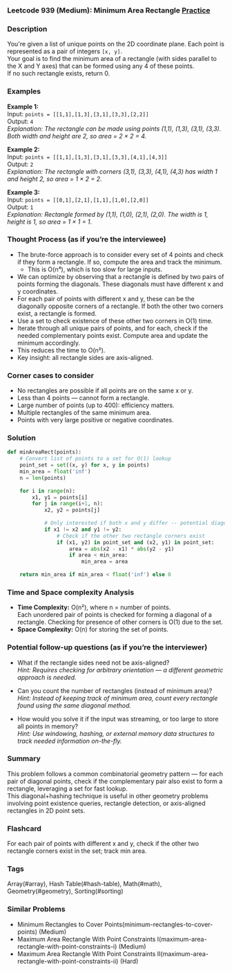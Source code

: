 ### Leetcode 939 (Medium): Minimum Area Rectangle [Practice](https://leetcode.com/problems/minimum-area-rectangle)

### Description  
You're given a list of unique points on the 2D coordinate plane. Each point is represented as a pair of integers `[x, y]`.  
Your goal is to find the minimum area of a rectangle (with sides parallel to the X and Y axes) that can be formed using any 4 of these points.  
If no such rectangle exists, return 0.

### Examples  

**Example 1:**  
Input: `points = [[1,1],[1,3],[3,1],[3,3],[2,2]]`  
Output: `4`  
*Explanation: The rectangle can be made using points (1,1), (1,3), (3,1), (3,3). Both width and height are 2, so area = 2 × 2 = 4.*

**Example 2:**  
Input: `points = [[1,1],[1,3],[3,1],[3,3],[4,1],[4,3]]`  
Output: `2`  
*Explanation: The rectangle with corners (3,1), (3,3), (4,1), (4,3) has width 1 and height 2, so area = 1 × 2 = 2.*

**Example 3:**  
Input: `points = [[0,1],[2,1],[1,1],[1,0],[2,0]]`  
Output: `1`  
*Explanation: Rectangle formed by (1,1), (1,0), (2,1), (2,0). The width is 1, height is 1, so area = 1 × 1 = 1.*

### Thought Process (as if you’re the interviewee)  
- The brute-force approach is to consider every set of 4 points and check if they form a rectangle. If so, compute the area and track the minimum.  
  - This is O(n⁴), which is too slow for large inputs.  
- We can optimize by observing that a rectangle is defined by two pairs of points forming the diagonals. These diagonals must have different x and y coordinates.  
- For each pair of points with different x and y, these can be the diagonally opposite corners of a rectangle. If both the other two corners exist, a rectangle is formed.  
- Use a set to check existence of these other two corners in O(1) time.  
- Iterate through all unique pairs of points, and for each, check if the needed complementary points exist. Compute area and update the minimum accordingly.  
- This reduces the time to O(n²).  
- Key insight: all rectangle sides are axis-aligned.

### Corner cases to consider  
- No rectangles are possible if all points are on the same x or y.
- Less than 4 points — cannot form a rectangle.
- Large number of points (up to 400): efficiency matters.
- Multiple rectangles of the same minimum area.
- Points with very large positive or negative coordinates.

### Solution

```python
def minAreaRect(points):
    # Convert list of points to a set for O(1) lookup
    point_set = set((x, y) for x, y in points)
    min_area = float('inf')
    n = len(points)
    
    for i in range(n):
        x1, y1 = points[i]
        for j in range(i+1, n):
            x2, y2 = points[j]
            
            # Only interested if both x and y differ -- potential diagonal
            if x1 != x2 and y1 != y2:
                # Check if the other two rectangle corners exist
                if (x1, y2) in point_set and (x2, y1) in point_set:
                    area = abs(x2 - x1) * abs(y2 - y1)
                    if area < min_area:
                        min_area = area
                        
    return min_area if min_area < float('inf') else 0
```

### Time and Space complexity Analysis  

- **Time Complexity:** O(n²), where n = number of points.  
  Each unordered pair of points is checked for forming a diagonal of a rectangle. Checking for presence of other corners is O(1) due to the set.
- **Space Complexity:** O(n) for storing the set of points.

### Potential follow-up questions (as if you’re the interviewer)  

- What if the rectangle sides need not be axis-aligned?  
  *Hint: Requires checking for arbitrary orientation — a different geometric approach is needed.*

- Can you count the number of rectangles (instead of minimum area)?  
  *Hint: Instead of keeping track of minimum area, count every rectangle found using the same diagonal method.*

- How would you solve it if the input was streaming, or too large to store all points in memory?  
  *Hint: Use windowing, hashing, or external memory data structures to track needed information on-the-fly.*

### Summary
This problem follows a common combinatorial geometry pattern — for each pair of diagonal points, check if the complementary pair also exist to form a rectangle, leveraging a set for fast lookup.  
This diagonal+hashing technique is useful in other geometry problems involving point existence queries, rectangle detection, or axis-aligned rectangles in 2D point sets.


### Flashcard
For each pair of points with different x and y, check if the other two rectangle corners exist in the set; track min area.

### Tags
Array(#array), Hash Table(#hash-table), Math(#math), Geometry(#geometry), Sorting(#sorting)

### Similar Problems
- Minimum Rectangles to Cover Points(minimum-rectangles-to-cover-points) (Medium)
- Maximum Area Rectangle With Point Constraints I(maximum-area-rectangle-with-point-constraints-i) (Medium)
- Maximum Area Rectangle With Point Constraints II(maximum-area-rectangle-with-point-constraints-ii) (Hard)
